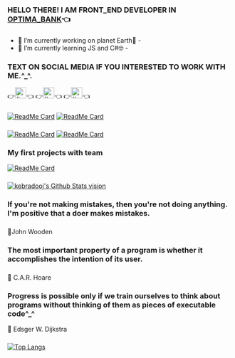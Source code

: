 ### HELLO THERE! I AM FRONT_END DEVELOPER IN [OPTIMA_BANK][OPTIMA_BANK]👈
###
- 🔭 I’m currently working on planet Earth🍓 -
- 🌱 I’m currently learning JS and C#🤓 -
### TEXT ON SOCIAL MEDIA IF YOU INTERESTED TO WORK WITH ME.^_^. 
👉[<img alt="#" width="25px" src="https://www.flaticon.com/svg/static/icons/svg/1604/1604538.svg" />][TELEGRAM]👈 👉[<img alt="#" width="25px" src="https://www.flaticon.com/svg/static/icons/svg/124/124011.svg" />][LINKEDIN]👈 👉[<img alt="#" width="25px" src="https://www.flaticon.com/svg/static/icons/svg/281/281769.svg" />][GMAIL]👈
<!--			
**kebradooj/kebradooj** is a ✨ _special_ ✨ repository because its `README.md` (this file) appears on your GitHub profile. -->
###
[![ReadMe Card](https://github-readme-stats.vercel.app/api/pin/?username=kebradooj&repo=Fractal-tree-recursion&theme=vue&hide_border=true)](https://github.com/kebradooj/Fractal-tree-recursion)
[![ReadMe Card](https://github-readme-stats.vercel.app/api/pin/?username=kebradooj&repo=re2-remake-costumes-changer&theme=buefy&hide_border=true)](https://github.com/kebradooj/re2-remake-costumes-changer)
###
[![ReadMe Card](https://github-readme-stats.vercel.app/api/pin/?username=kebradooj&theme=buefy&repo=Judith-sand-conference&hide_border=true)](https://github.com/kebradooj/Judith-sand-conference)
[![ReadMe Card](https://github-readme-stats.vercel.app/api/pin/?username=kebradooj&theme=vue&repo=My-first-portfolio-project&hide_border=true)](https://github.com/kebradooj//My-first-portfolio-project)
### My first projects with team 
[![ReadMe Card](https://github-readme-stats.vercel.app/api/pin/?username=kebradooj&theme=buefy&repo=Poputka.kg&hide_border=true)](https://github.com/kebradooj/Poputka.kg)

###

[<img alt="kebradooj's Github Stats vision" src="https://github-readme-stats.vercel.app/api?username=kebradooj&theme=dracula&show_icons=true&hide_border=true">](https://github.com/kebradooj)
### If you're not making mistakes, then you're not doing anything. I'm positive that a doer makes mistakes.
###
💬John Wooden
### The most important property of a program is whether it accomplishes the intention of its user.
###
💬 C.A.R. Hoare
###
### Progress is possible only if we train ourselves to think about programs without thinking of them as pieces of executable code^_^
💬 Edsger W. Dijkstra
###
###
[![Top Langs](https://github-readme-stats.vercel.app/api/top-langs/?username=kebradooj&layout=compact&hide_border=true)](https://github.com/kebradooj)
###
###
###
[OPTIMA_BANK]: https://www.optimabank.kg
[TELEGRAM]: https://t.me/kebradooj
[LINKEDIN]: https://linkedin.com/in/kebradooj
[GMAIL]: kasterrock@gmail.com
